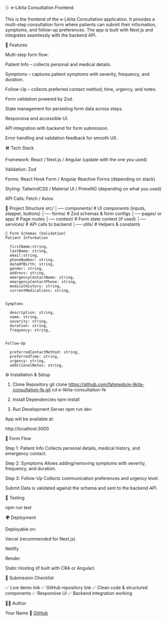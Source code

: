 🩺 e-Likita Consultation Frontend

This is the frontend of the e-Likita Consultation application.
It provides a multi-step consultation form where patients can submit their information, symptoms, and follow-up preferences.
The app is built with Next.js and integrates seamlessly with the backend API.

🚀 Features

Multi-step form flow:

Patient Info – collects personal and medical details.

Symptoms – captures patient symptoms with severity, frequency, and duration.

Follow-Up – collects preferred contact method, time, urgency, and notes.

Form validation powered by Zod.

State management for persisting form data across steps.

Responsive and accessible UI.

API integration with backend for form submission.

Error handling and validation feedback for smooth UX.

🛠️ Tech Stack

Framework: React / Next.js / Angular (update with the one you used)

Validation: Zod

Forms: React Hook Form / Angular Reactive Forms (depending on stack)

Styling: TailwindCSS / Material UI / PrimeNG (depending on what you used)

API Calls: Fetch / Axios

📂 Project Structure
src/
│── components/ # UI components (inputs, stepper, buttons)
│── forms/ # Zod schemas & form configs
│── pages/ or app/ # Page routes
│── context/ # Form state context (if used)
│── services/ # API calls to backend
│── utils/ # Helpers & constants

```
📑 Form Schemas (Validation)
Patient Information

  firstName:string,
  lastName: string,
  email:string,
  phoneNumber: string,
  dateOfBirth: string,
  gender: string,
  address: string,
  emergencyContactName: string,
  emergencyContactPhone: string,
  medicalHistory: string,
  currentMedications: string,


Symptoms

  description: string,
  name: string,
  severity: string,
  duration: string,
  frequency: string,


Follow-Up

  preferredContactMethod: string,
  preferredTime: string,
  urgency: string,
  additionalNotes: string,
```

⚙️ Installation & Setup

1. Clone Repository
   git clone https://github.com/fahmedo/e-likita-consultation-fe.git
   cd e-likita-consultation-fe

2. Install Dependencies
   npm install

3. Run Development Server
   npm run dev

App will be available at:

http://localhost:3000

📖 Form Flow

Step 1: Patient Info
Collects personal details, medical history, and emergency contact.

Step 2: Symptoms
Allows adding/removing symptoms with severity, frequency, and duration.

Step 3: Follow-Up
Collects communication preferences and urgency level.

Submit
Data is validated against the schema and sent to the backend API.

🧪 Testing

npm run test

🌍 Deployment

Deployable on:

Vercel (recommended for Next.js)

Netlify

Render

Static Hosting (if built with CRA or Angular)

📌 Submission Checklist

✅ Live demo link
✅ GitHub repository link
✅ Clean code & structured components
✅ Responsive UI
✅ Backend integration working

👨‍💻 Author

Your Name
🔗 [GitHub](https://github.com/fahmedo)
